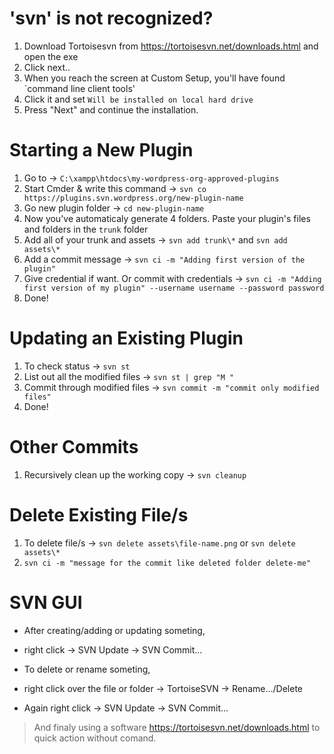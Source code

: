 # 'svn' is not recognized?
1. Download Tortoisesvn from https://tortoisesvn.net/downloads.html and open the exe
2. Click next..
3. When you reach the screen at Custom Setup, you'll have found `command line client tools'
4. Click it and set `Will be installed on local hard drive`
5. Press "Next" and continue the installation.


# Starting a New Plugin

1. Go to → `C:\xampp\htdocs\my-wordpress-org-approved-plugins`
2. Start Cmder & write this command → `svn co https://plugins.svn.wordpress.org/new-plugin-name`
3. Go new plugin folder → `cd new-plugin-name`
4. Now you've automaticaly generate 4 folders. Paste your plugin's files and folders in the `trunk` folder
5. Add all of your trunk and assets → `svn add trunk\*` and `svn add assets\*`
6. Add a commit message → `svn ci -m "Adding first version of the plugin"`
7. Give credential if want. Or commit with credentials → `svn ci -m "Adding first version of my plugin" --username username --password password`
8. Done!

# Updating an Existing Plugin

1. To check status → `svn st`
2. List out all the modified files → `svn st | grep "M "`
3. Commit through modified files → `svn commit -m "commit only modified files"`
4. Done!

# Other Commits

1. Recursively clean up the working copy → `svn cleanup`

# Delete Existing File/s

1. To delete file/s → `svn delete assets\file-name.png` or `svn delete assets\*`
2. `svn ci -m "message for the commit like deleted folder delete-me"`

# SVN GUI

- After creating/adding or updating someting,
- right click → SVN Update → SVN Commit...

- To delete or rename someting,
- right click over the file or folder → TortoiseSVN → Rename.../Delete
- Again right click → SVN Update → SVN Commit...

> And finaly using a software https://tortoisesvn.net/downloads.html to quick action without comand.
